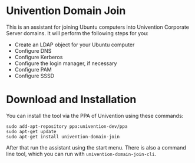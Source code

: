 # Univention Domain Join
This is an assistant for joining Ubuntu computers into Univention Corporate
Server domains. It will perform the following steps for you:

- Create an LDAP object for your Ubuntu computer
- Configure DNS
- Configure Kerberos
- Configure the login manager, if necessary
- Configure PAM
- Configure SSSD

# Download and Installation
You can install the tool via the PPA of Univention using these commands:

```shell
sudo add-apt-repository ppa:univention-dev/ppa
sudo apt-get update
sudo apt-get install univention-domain-join
```

After that run the assistant using the start menu. There is also a command line
tool, which you can run with `univention-domain-join-cli`.
